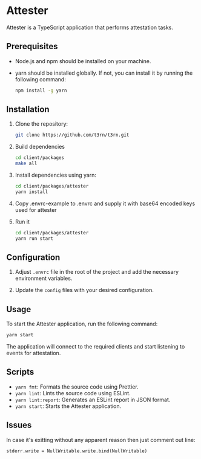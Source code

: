 # Attester

Attester is a TypeScript application that performs attestation tasks.

## Prerequisites

- Node.js and npm should be installed on your machine.
- yarn should be installed globally. If not, you can install it by running the following command:

  ```bash
  npm install -g yarn
  ```

## Installation

1. Clone the repository:

   ```bash
   git clone https://github.com/t3rn/t3rn.git
   ```

1. Build dependencies

   ```bash
   cd client/packages
   make all
   ```

1. Install dependencies using yarn:

   ```bash
   cd client/packages/attester
   yarn install
   ```

1. Copy .envrc-example to .envrc and supply it with base64 encoded keys used for attester

1. Run it
   ```bash
   cd client/packages/attester
   yarn run start
   ```

## Configuration

1. Adjust `.envrc` file in the root of the project and add the necessary environment variables. 

1. Update the `config` files with your desired configuration.

## Usage

To start the Attester application, run the following command:

```bash
yarn start
```

The application will connect to the required clients and start listening to events for attestation.

## Scripts

- `yarn fmt`: Formats the source code using Prettier.
- `yarn lint`: Lints the source code using ESLint.
- `yarn lint:report`: Generates an ESLint report in JSON format.
- `yarn start`: Starts the Attester application.

## Issues

In case it's exitting without any apparent reason then just comment out line:

```
stderr.write = NullWritable.write.bind(NullWritable)
```
